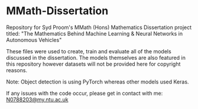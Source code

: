 # MMath-Dissertation
Repository for Syd Proom's MMath (Hons) Mathematics Dissertation project titled: "The Mathematics Behind Machine Learning & Neural Networks in Autonomous Vehicles"

These files were used to create, train and evaluate all of the models discussed in the dissertation. The models themselves are also featured in this repository however datasets will not be provided here for copyright reasons.

Note: Object detection is using PyTorch whereas other models used Keras.

If any issues with the code occur, please get in contact with me: N0788203@my.ntu.ac.uk
